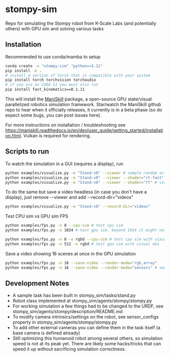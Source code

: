 # stompy-sim

Repo for simulating the Stompy robot from K-Scale Labs (and potentially others) with GPU sim and solving various tasks

## Installation

Recommended to use conda/mamba to setup

```bash
conda create -n "stompy-sim" "python==3.11"
pip install -e .
# install a version of torch that is compatible with your system
pip install torch torchvision torchaudio
# if you are on CUDA 11 you must also run
pip install fast_kinematics==0.1.11
```

This will install the [ManiSkill](https://github.com/haosulab/ManiSkill2/tree/dev) package, a open-source GPU state/visual parallelized robotics simulation framework. Star/watch the ManiSkill github repo to hear when it officially releases, it currently is in a beta phase (so do expect some bugs, you can post issues here).

For more instructions on installation / troubleshooting see https://maniskill.readthedocs.io/en/dev/user_guide/getting_started/installation.html. Vulkan is required for rendering.


## Scripts to run


To watch the simulation in a GUI (requires a display), run
```bash
python examples/visualize.py -e "Stand-v0" --viewer # sample random actions in the Stand-v0 environment
python examples/visualize.py -e "Stand-v0" --viewer --shader="rt-fast" # view the same but with fast ray-tracing on
python examples/visualize.py -e "Stand-v0" --viewer --shader="rt" # view the same but with high-quality ray-tracing on
```

To do the same but save a video headless (in case you don't have a display), just remove --viewer and add --record-dir="videos"
```bash
python examples/visualize.py -e "Stand-v0" --record-dir="videos"
```

Test CPU sim vs GPU sim FPS
```bash
python examples/fps.py -n 8 --cpu-sim # test cpu sim
python examples/fps.py -n 1024 # test gpu sim. beyond 1024 it might not work/run faster atm (probably a bug)

python examples/fps.py -n 8 -o rgbd --cpu-sim # test cpu sim with visual obs
python examples/fps.py -n 512 -o rgbd # test gpu sim with visual obs
```

Save a video showing 16 scenes at once in the GPU simulation
```bash
python examples/fps.py -n 16 --save-video --render-mode="rgb_array"
python examples/fps.py -n 16 --save-video --render-mode="sensors" # see what stompy sees
```

## Development Notes

- A sample task has been built in stompy_sim/tasks/stand.py
- Robot class implemented at stompy_sim/agents/stompy/stompy.py
- For working simulation a few things had to be changed to the URDF, see stompy_sim/agents/stompy/description/README.md
- To modify camera intrinsics/settings on the robot, see sensor_configs property in stompy_sim/agents/stompy/stompy.py
- To add other external cameras you can define them in the task itself (a base camera is defined already)
- Still optimizing this humanoid robot among several others, so simulation speed is not at its peak yet. There are likely some hacks/tricks that can speed it up without sacrificing simulation correctness.